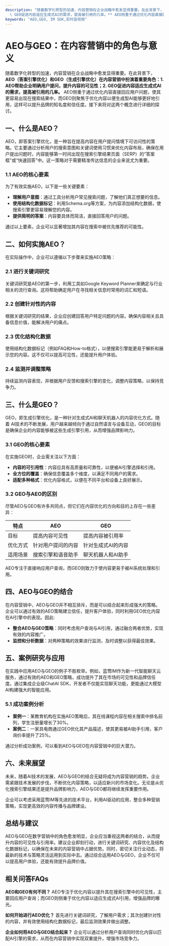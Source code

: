 ```yaml
---
description: "随着数字化转型的加速，内容营销在企业战略中愈发显得重要。在此背景下，**AEO（答案引擎优化）和GEO（生成引擎优化）在内容营销中扮演着重要角色：1. AEO帮助企业明确用户提问，提升内容的可见性；2.\
  \ GEO促进内容适应生成式AI的需求，提高被引用的几率。** AEO侧重于通过优化内容直接回应用户问题，使其更容易出现在搜索结果中，而GEO则聚焦于优化内容以便生成型AI能够更好地引用，这样可以提升品牌的知名度和信任度。接下来将对这两个概念进行详细的探讨。"
keywords: "AEO,GEO, IM SDK,实时音视频"
---
```

# AEO与GEO：在内容营销中的角色与意义

随着数字化转型的加速，内容营销在企业战略中愈发显得重要。在此背景下，**AEO（答案引擎优化）和GEO（生成引擎优化）在内容营销中扮演着重要角色：1. AEO帮助企业明确用户提问，提升内容的可见性；2. GEO促进内容适应生成式AI的需求，提高被引用的几率。** AEO侧重于通过优化内容直接回应用户问题，使其更容易出现在搜索结果中，而GEO则聚焦于优化内容以便生成型AI能够更好地引用，这样可以提升品牌的知名度和信任度。接下来将对这两个概念进行详细的探讨。

## **一、什么是AEO？**

AEO，即答案引擎优化，是一种旨在提高内容在用户提问情境下可访问性的策略。它主要通过分析用户的搜索意图和关键词使用习惯来优化内容布局，确保在用户提出问题时，内容能够第一时间出现在搜索引擎结果页面（SERP）的“答案框”或“快速回答”中。这一策略对于需要精准传达信息的企业来说尤为重要。

### **1.1 AEO的核心要素**

为了有效实施AEO，以下是一些关键要素：

- **理解用户意图**：通过工具分析用户常见搜索问题，了解他们真正想要的信息。
- **使用结构化数据标记**：利用Schema.org等方案，为内容添加结构化数据，使搜索引擎更容易理解您的内容。
- **提供简明的答案**：内容要具体而简洁，直接回答用户的问题。
  
通过以上要素，企业可以显著增加其内容在搜索中被优先推荐的可能性。

## **二、如何实施AEO？**

在实际操作中，企业可以遵循以下步骤来实施AEO策略：

### **2.1 进行关键词研究**

关键词研究是AEO的第一步，利用工具如Google Keyword Planner来确定与行业相关的流行查询。这将帮助确定用户在寻找相关信息时常用的词汇和短语。

### **2.2 创建针对性的内容**

根据关键词研究的结果，企业应创建回答用户特定问题的内容。确保内容相关且具备信息价值，能解决用户的痛点。

### **2.3 优化结构化数据**

使用结构化数据标记（例如FAQ和How-to格式），以便搜索引擎能更易于解析和展示您的内容。这不仅可以提高可见性，还能提升用户体验。

### **2.4 监测并调整策略**

持续监测内容表现，并根据用户反馈和搜索引擎的变化，调整内容策略，以保持竞争力。

## **三、什么是GEO？**

GEO，即生成引擎优化，是一种针对生成式AI和聊天机器人的内容优化方式。随着 AI技术的不断发展，用户越来越倾向于通过自然语言与设备互动，GEO的目标是确保企业的内容能够被这些生成引擎引用，从而增强品牌影响力。

### **3.1 GEO的核心要素**

在实施GEO时，企业需关注以下方面：

- **内容的可引用性**：内容应具有高质量和可靠性，以便被AI引擎选择和引用。
- **全方位的覆盖**：确保信息覆盖多个维度，以满足不同用户的需求。
- **适配多种格式**：优化内容格式，以便在不同平台和设备上良好展示。

### **3.2 GEO与AEO的区别**

尽管AEO与GEO有许多共同点，但它们在内容优化的方向和目的上存在一些差异：

| 特点          | AEO                   | GEO                  |
|---------------|-----------------------|----------------------|
| 目标          | 提高内容可见性       | 提高内容被引用率    |
| 优化方式      | 针对用户提问的内容   | 针对生成式AI的内容  |
| 适用场景      | 搜索引擎和语音助手   | 聊天机器人和AI助手  |

AEO专注于直接响应用户查询，而GEO则致力于使内容更易于被AI系统处理和引用。

## **四、AEO与GEO的结合**

在内容营销中，AEO与GEO并不相互排斥，而是可以结合起来形成强大的策略。企业可以通过有效的AEO策略建立信任，提升客户体验，同时利用GEO优化内容在AI引擎中的表现。因此:

- **整合AEO与GEO策略**：同时考虑用户查询与AI引用，通过融合两者优势，实现有效的内容推广。
- **监控和分析数据**：对两种策略的效果进行监测，及时调整以获得最佳效果。

## **五、案例研究与应用**

在实践中应用AEO与GEO的例子不胜枚举。例如，蓝莺IM作为新一代智能聊天云服务，通过有效的AEO和GEO策略，成功提升了其在市场的可见性和品牌信任度。通过集成企业级ChatAI SDK，开发者不仅能实现聊天功能，更能通过大模型AI构建强大的智能应用。

### **5.1 成功案例分析**

- **案例一**：某教育机构在实施AEO策略后，其在线课程内容在相关搜索中排名前列，学生注册量增长了30%。
- **案例二**：一家具电商通过GEO优化其产品描述，使其更易被AI助手引用，客户询价率提升了25%。

通过分析成功案例，可以看到AEO与GEO在内容营销中的巨大潜力。

## **六、未来展望**

未来，随着AI技术的发展，AEO与GEO的结合无疑将成为内容营销的趋势。企业需紧跟技术发展的步伐，不断优化内容策略，以适应新兴的市场变化。无论是从优化搜索引擎结果还是提升品牌影响力，AEO与GEO都将继续发挥重要作用。

企业可以考虑采用蓝莺IM等先进的技术平台，利用AI驱动的应用，整合多种营销策略，实现更高效的内容传播与品牌建设。

## **总结与建议**

AEO与GEO在数字营销中的角色愈发明显，企业应当重视这两者的结合，从而提升内容的可见性与引用率。建议企业即刻行动，进行关键词研究、内容优化及结构化数据标记，以确保在未来的内容营销中占据优势。同时，密切关注行业动态，将最新的技术与策略灵活运用到实际中去。通过综合运用AEO与GEO，企业不仅可以提高用户体验，还能有效提升品牌价值。

## 相关问答FAQs

**AEO和GEO有何不同？**
AEO专注于优化内容以提升其在搜索引擎中的可见性，主要回应用户查询；而GEO则侧重于优化内容以适应生成式AI引用，增强品牌的曝光。

**如何开始进行AEO优化？**
首先进行关键词研究，了解用户需求；其次创建针对性的内容，并有效使用结构化数据标记，最后监测效果并做出调整。

**企业如何将AEO与GEO结合起来？**
企业可以通过分析用户查询同时优化内容以匹配AI引擎的需求，从而在内容营销中实现双重提升，增强市场竞争力。
